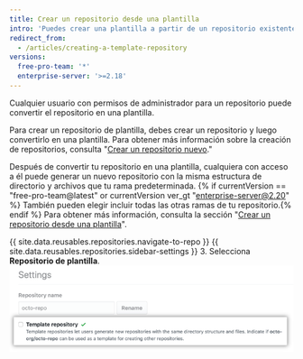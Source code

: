 ```yaml
---
title: Crear un repositorio desde una plantilla
intro: 'Puedes crear una plantilla a partir de un repositorio existente para que tanto tú como otras personas puedan generar nuevos repositorios con la misma estructura de {% if currentVersion == "free-pro-team@latest" or currentVersion ver_gt "enterprise-server@2.20" %}ramas y{% endif %}archivos en el directorio.'
redirect_from:
  - /articles/creating-a-template-repository
versions:
  free-pro-team: '*'
  enterprise-server: '>=2.18'
---
```


Cualquier usuario con permisos de administrador para un repositorio puede convertir el repositorio en una plantilla.

Para crear un repositorio de plantilla, debes crear un repositorio y luego convertirlo en una plantilla. Para obtener más información sobre la creación de repositorios, consulta "[Crear un repositorio nuevo](/articles/creating-a-new-repository)."

Después de convertir tu repositorio en una plantilla, cualquiera con acceso a él puede generar un nuevo repositorio con la misma estructura de directorio y archivos que tu rama predeterminada. {% if currentVersion == "free-pro-team@latest" or currentVersion ver_gt "enterprise-server@2.20" %} También pueden elegir incluir todas las otras ramas de tu repositorio.{% endif %} Para obtener más información, consulta la sección "[Crear un repositorio desde una plantilla](/articles/creating-a-repository-from-a-template)".

{{ site.data.reusables.repositories.navigate-to-repo }}
{{ site.data.reusables.repositories.sidebar-settings }}
3. Selecciona **Repositorio de plantilla**. ![Casilla de verificación para convertir un repositorio en una plantilla](/assets/images/help/repository/template-repository-checkbox.png)
